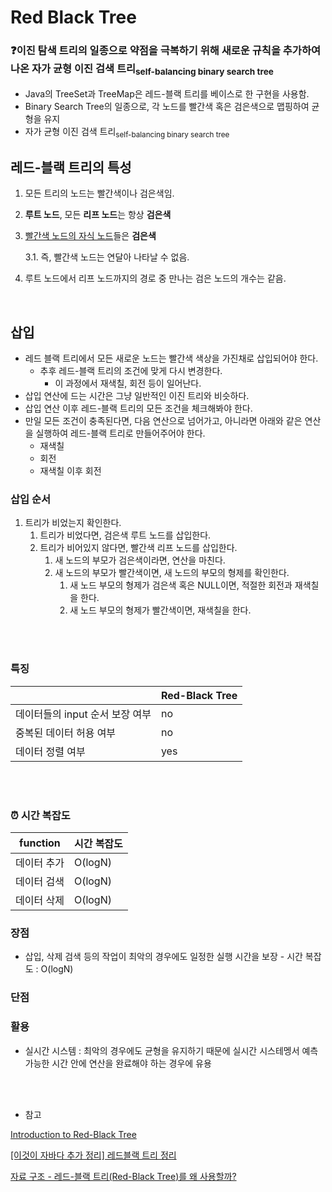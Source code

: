 # Red Black Tree

### ❓이진 탐색 트리의 일종으로 약점을 극복하기 위해 새로운 규칙을 추가하여 나온 자가 균형 이진 검색 트리<sub>self-balancing binary search tree


- Java의 TreeSet과 TreeMap은 레드-블랙 트리를 베이스로 한 구현을 사용함.
- Binary Search Tree의 일종으로, 각 노드를 빨간색 혹은 검은색으로 맵핑하여 균형을 유지
- 자가 균형 이진 검색 트리<sub>self-balancing binary search tree

## 레드-블랙 트리의 특성

1. 모든 트리의 노드는 빨간색이나 검은색임.
1. **루트 노드**, 모든 **리프 노드**는 항상 **검은색**
1. <u>빨간색 노드의 자식 노드</u>들은 **검은색**

    3.1. 즉, 빨간색 노드는 연달아 나타날 수 없음.
1. 루트 노드에서 리프 노드까지의 경로 중 만나는 검은 노드의 개수는 같음.


<br/>

## 삽입

- 레드 블랙 트리에서 모든 새로운 노드는 빨간색 색상을 가진채로 삽입되어야 한다.
    - 추후 레드-블랙 트리의 조건에 맞게 다시 변경한다.
        - 이 과정에서 재색칠, 회전 등이 일어난다.
- 삽입 연산에 드는 시간은 그냥 일반적인 이진 트리와 비슷하다.
- 삽입 연산 이후 레드-블랙 트리의 모든 조건을 체크해봐야 한다.
- 만일 모든 조건이 충족된다면, 다음 연산으로 넘어가고, 아니라면 아래와 같은 연산을 실행하여 레드-블랙 트리로 만들어주어야 한다.
    - 재색칠
    - 회전
    - 재색칠 이후 회전

### 삽입 순서

1. 트리가 비었는지 확인한다.
    1. 트리가 비었다면, 검은색 루트 노드를 삽입한다.
    2. 트리가 비어있지 않다면, 빨간색 리프 노드를 삽입한다.
        1. 새 노드의 부모가 검은색이라면, 연산을 마친다.
        2. 새 노드의 부모가 빨간색이면, 새 노드의 부모의 형제를 확인한다.
            1. 새 노드 부모의 형제가 검은색 혹은 NULL이면, 적절한 회전과 재색칠을 한다.
            2. 새 노드 부모의 형제가 빨간색이면, 재색칠을 한다.

<br/><br/>

### 특징
|  | Red-Black Tree |
| --- | --- |
| 데이터들의 input 순서 보장 여부 | no |
| 중복된 데이터 허용 여부 | no |
| 데이터 정렬 여부 | yes |

<br/><br/>

### ⏰ 시간 복잡도

| function | 시간 복잡도 |
| --- | --- |
| 데이터 추가 | O(logN) |
| 데이터 검색 | O(logN) |
| 데이터 삭제 | O(logN) |


### 장점
- 삽입, 삭제 검색 등의 작업이 최악의 경우에도 일정한 실행 시간을 보장 - 시간 복잡도 : O(logN)

### 단점

### 활용
- 실시간 시스템 : 최악의 경우에도 균형을 유지하기 때문에 실시간 시스테멩서 예측 가능한 시간 안에 연산을 완료해야 하는 경우에 유용


<br/><br/>
- 참고

[Introduction to Red-Black Tree](https://www.geeksforgeeks.org/introduction-to-red-black-tree/)

[[이것이 자바다 추가 정리] 레드블랙 트리 정리](https://velog.io/@jakeseo_me/이것이-자바다-추가-정리-레드블랙-트리-정리)

[자료 구조 - 레드-블랙 트리(Red-Black Tree)를 왜 사용할까?](https://jaehoney.tistory.com/283)
